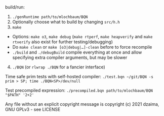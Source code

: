 build/run:

1. `./genRuntime path/to/mlochbaum/BQN`
2. Optionally choose what to build by changing `src/h.h`
3. `make`
  - Options: `make o3`, `make debug` (`make rtperf`, `make heapverify` and `make rtverify` also exist for further testing/debugging)
  - Do `make clean` or `make [o3|debug|…]-clean` before to force recompile
  - `./build` and `./debugBuild` compile everything at once and allow specifying extra compiler arguments, but may be slower
4. `./BQN` (or `rlwrap ./BQN` for a fancier interface)

Time safe prim tests with self-hosted compiler: `./test.bqn ~/git/BQN -s prim > SP; time ./BQN<SP>/dev/null`

Test precompiled expression: `./precompiled.bqn path/to/mlochbaum/BQN "$PATH" '2+2'`

Any file without an explicit copyright message is copyright (c) 2021 dzaima, GNU GPLv3 - see LICENSE